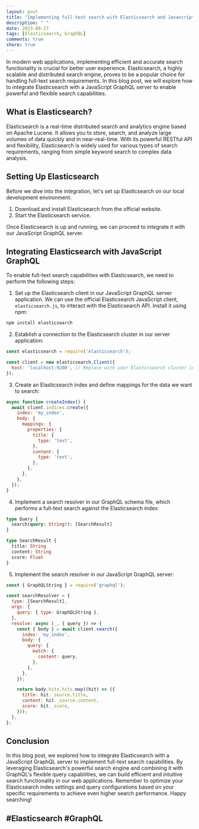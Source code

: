 ```yaml
---
layout: post
title: "Implementing full-text search with Elasticsearch and Javascript GraphQL"
description: " "
date: 2023-09-27
tags: [Elasticsearch, GraphQL]
comments: true
share: true
---
```


In modern web applications, implementing efficient and accurate search functionality is crucial for better user experience. Elasticsearch, a highly scalable and distributed search engine, proves to be a popular choice for handling full-text search requirements. In this blog post, we will explore how to integrate Elasticsearch with a JavaScript GraphQL server to enable powerful and flexible search capabilities.

## What is Elasticsearch?

Elasticsearch is a real-time distributed search and analytics engine based on Apache Lucene. It allows you to store, search, and analyze large volumes of data quickly and in near-real-time. With its powerful RESTful API and flexibility, Elasticsearch is widely used for various types of search requirements, ranging from simple keyword search to complex data analysis.

## Setting Up Elasticsearch

Before we dive into the integration, let's set up Elasticsearch on our local development environment. 

1. Download and install Elasticsearch from the official website.
2. Start the Elasticsearch service.

Once Elasticsearch is up and running, we can proceed to integrate it with our JavaScript GraphQL server.

## Integrating Elasticsearch with JavaScript GraphQL

To enable full-text search capabilities with Elasticsearch, we need to perform the following steps:

1. Set up the Elasticsearch client in our JavaScript GraphQL server application. We can use the official Elasticsearch JavaScript client, `elasticsearch.js`, to interact with the Elasticsearch API. Install it using npm:

```javascript
npm install elasticsearch
```

2. Establish a connection to the Elasticsearch cluster in our server application:

```javascript
const elasticsearch = require('elasticsearch');

const client = new elasticsearch.Client({
  host: 'localhost:9200', // Replace with your Elasticsearch cluster information
});
```

3. Create an Elasticsearch index and define mappings for the data we want to search:

```javascript
async function createIndex() {
  await client.indices.create({
    index: 'my_index',
    body: {
      mappings: {
        properties: {
          title: {
            type: 'text',
          },
          content: {
            type: 'text',
          },
        },
      },
    },
  });
}
```

4. Implement a search resolver in our GraphQL schema file, which performs a full-text search against the Elasticsearch index:

```graphql
type Query {
  search(query: String!): [SearchResult]
}

type SearchResult {
  title: String
  content: String
  score: Float
}
```

5. Implement the search resolver in our JavaScript GraphQL server:

```javascript
const { GraphQLString } = require('graphql');

const searchResolver = {
  type: [SearchResult],
  args: {
    query: { type: GraphQLString },
  },
  resolve: async (_, { query }) => {
    const { body } = await client.search({
      index: 'my_index',
      body: {
        query: {
          match: {
            content: query,
          },
        },
      },
    });

    return body.hits.hits.map((hit) => ({
      title: hit._source.title,
      content: hit._source.content,
      score: hit._score,
    }));
  },
};
```

## Conclusion

In this blog post, we explored how to integrate Elasticsearch with a JavaScript GraphQL server to implement full-text search capabilities. By leveraging Elasticsearch's powerful search engine and combining it with GraphQL's flexible query capabilities, we can build efficient and intuitive search functionality in our web applications. Remember to optimize your Elasticsearch index settings and query configurations based on your specific requirements to achieve even higher search performance. Happy searching!

## #Elasticsearch #GraphQL